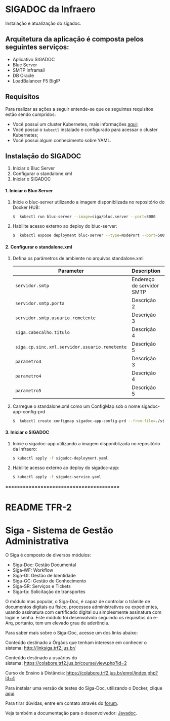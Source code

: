 # SIGADOC da Infraero

Instalação e atualização do sigadoc.

## Arquitetura da aplicação é composta pelos seguintes serviços:

- Aplicativo SIGADOC
- Bluc Server
- SMTP Inframail
- DB Oracle
- LoadBalancer F5 BigIP

## Requisitos

Para realizar as ações a seguir entende-se que os seguintes requisitos estão sendo cumpridos:

- Você possui um cluster Kubernetes, mais informações [aqui](http://kubernetes.io);
- Você possui o `kubectl` instalado e configurado para acessar o cluster Kubernetes;
- Você possui algum conhecimento sobre YAML.

## Instalação do SIGADOC

1. Iniciar o Bluc Server
2. Configurar o standalone.xml
3. Iniciar o SIGADOC

#### 1. Iniciar o Bluc Server

1. Inicie o bluc-server utilizando a imagem disponiblizada no repositório do Docker HUB:

    ````bash
    $  kubectl run bluc-server --image=siga/bluc.server --port=8080
    ````

2. Habilite acesso externo ao deploy do bluc-server:

    ````bash
    $  kubectl expose deployment bluc-server --type=NodePort --port=50010 --nodePort=31060 --target-port=8080
    ````

#### 2. Configurar o standalone.xml

1. Defina os parâmetros de ambiente no arquivos standalone.xml

    | Parameter               | Description                                     | Default                |
    | ----------------------- | ----------------------------------------------- | ---------------------- |
    | `servidor.smtp` | Endereço de servidor SMTP  | `inframail.infraero.gov.br`    |
    | `servidor.smtp.porta`| Descrição 2 | `25`|
    | `servidor.smtp.usuario.remetente`| Descrição 3 | `valor3`|
    | `siga.cabecalho.titulo`| Descrição 4 | `INFRAERO`|
    | `siga.cp.sinc.xml.servidor.usuario.remetente`| Descrição 5 | `valor5`|
    | `parametro3`| Descrição 3 | `valor3`|
    | `parametro4`| Descrição 4 | `valor4`|
    | `parametro5`| Descrição 5 | `valor5`|

2. Carregue o standalone.xml como um ConfigMap sob o nome sigadoc-app-config-prd

    ````bash
    $  kubectl create configmap sigadoc-app-config-prd --from-file=./standalone.xml
    ````

#### 3. Iniciar o SIGADOC

1. Inicie o sigadoc-app utilizando a imagem disponiblizada no repositório da Infraero:

    ````bash
    $ kubectl apply -f sigadoc-deployment.yaml
    ````

2. Habilite acesso externo ao deploy do sigadoc-app:

    ````bash
    $ kubectl apply -f sigadoc-service.yaml
    ````

=======================================
# README TFR-2

Siga - Sistema de Gestão Administrativa
=======================================

O Siga é composto de diversos módulos:

- Siga-Doc: Gestão Documental
- Siga-WF: Workflow
- Siga-GI: Gestão de Identidade
- Siga-GC: Gestão de Conhecimento
- Siga-SR: Serviços e Tickets
- Siga-tp: Solicitação de transportes

O módulo mas popular, o Siga-Doc, é capaz de controlar o trâmite de documentos digitais ou físico, processos administrativos ou expedientes, usando assinatura com certificado digital ou simplesmente assinatura com login e senha. Este módulo foi desenvolvido seguindo os requisitos do e-Arq, portanto, tem um elevado grau de aderência.

Para saber mais sobre o Siga-Doc, acesse um dos links abaixo:

Conteúdo destinado a Órgãos que tenham interesse em conhecer o sistema: http://linksiga.trf2.jus.br/

Conteúdo destinado a usuários do sistema: https://colabore.trf2.jus.br/course/view.php?id=2

Curso de Ensino à Distância: https://colabore.trf2.jus.br/enrol/index.php?id=4

Para instalar uma versão de testes do Siga-Doc, utilizando o Docker, clique [aqui](https://github.com/projeto-siga/siga-docker).

Para tirar dúvidas, entre em contato através do [forum](https://groups.google.com/forum/#!forum/siga-doc).

Veja também a documentação para o desenvolvedor: [Javadoc](http://projeto-siga.github.io/artifacts/javadoc/).

